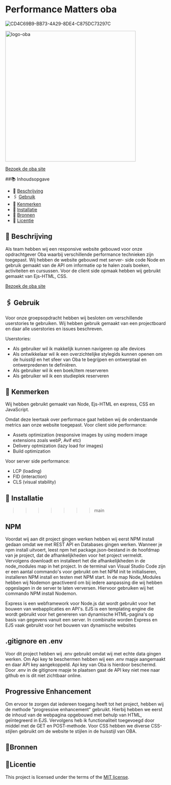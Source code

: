 # Performance Matters oba
![CD4C69B9-BB73-4A29-8DE4-C875DC73297C](https://user-images.githubusercontent.com/94745953/236788424-0f177e4b-6cfa-497b-bd35-d4d7246b428f.jpg)

<img width="408" alt="logo-oba" src="https://user-images.githubusercontent.com/94745953/236790054-ef3dbbb0-634b-4ab1-a6fd-4059f59713a7.png">

[Bezoek de oba site](https://uninterested-shirt-seal.cyclic.app/)


##📚 Inhoudsopgave

  * 📝 [Beschrijving](#beschrijving)
  * 🖇 [Gebruik](#gebruik)
  * 🔖 [Kenmerken](#kenmerken)
  * 📲 [Installatie](#installatie)
  * 💾 [Bronnen](#bronnen)
  * 📠 [Licentie](#licentie)

## 📝 Beschrijving

Als team hebben wij een responsive website gebouwd voor onze opdrachtgever Oba waarbij verschillende performance technieken zijn toegepast.
Wij hebben de website gebouwd met server- side code Node en gebruik gemaakt van de API om informatie op te halen zoals boeken, activiteiten en cursussen. 
Voor de client side opmaak hebben wij gebruikt gemaakt van Ejs-HTML, CSS.

[Bezoek de oba site](https://uninterested-shirt-seal.cyclic.app/)

## 🖇 Gebruik
<!-- Bij Gebruik staat de user story, hoe het werkt en wat je er mee kan. -->
Voor onze groepsopdracht hebben wij besloten om verschillende userstories te gebruiken. 
Wij hebben gebruik gemaakt van een projectboard en daar alle userstories en issues beschreven. 

Userstories: 
- Als gebruiker wil ik makkelijk kunnen navigeren op alle devices
- Als ontwikkelaar wil ik een overzichtelijke stylegids kunnen openen om de huisstijl en het sfeer van Oba te begrijpen en ontwerptaal en ontwerpredenen te definiëren.
- Als gebruiker wil ik een boek/item reserveren 
- Als gebruiker wil ik een studieplek reserveren

## 🔖 Kenmerken
<!-- Bij Kenmerken staat welke technieken zijn gebruikt en hoe. Wat is de HTML structuur? Wat zijn de belangrijkste dingen in CSS? Wat is er met JS gedaan en hoe? Misschien heb je iets met NodeJS gedaan, of heb je een framwork of library gebruikt? -->
Wij hebben gebruikt gemaakt van Node, Ejs-HTML en express, CSS en JavaScript.

Omdat deze leertaak over performace gaat hebben wij de onderstaande metrics aan onze website toegepast.
Voor client side performance: 
-  Assets optimization (responsive images by using modern image extensions zoals  webP, Avif etc)
-  Delivery optmization (lazy load for images)
-  Build optimization

Voor server side performance: 
- LCP (loading)
- FID (interaction)
- CLS (visual stability)

## 📲 Installatie
>>>>>>> main
<!-- Bij Instalatie staat hoe een andere developer aan jouw repo kan werken -->
## NPM
Voordat wij aan dit project gingen werken hebben wij eerst NPM install gedaan omdat we met REST API en Databases gingen werken. Wanneer je npm install uitvoert, leest npm het package.json-bestand in de hoofdmap van je project, dat de afhankelijkheden voor het project vermeldt. Vervolgens downloadt en installeert het die afhankelijkheden in de node_modules map in het project. In de terminal van Visual Studio Code zijn er een aantal commando's voor gebruikt om het NPM init te initialiseren, installeren NPM install en testen met NPM start. In de map Node_Modules hebben wij Nodemon geactiveerd om bij iedere aanpassing die wij hebben opgeslagen in de server te laten verversen. Hiervoor gebruiken wij het commando NPM install Nodemon.

Express is een webframework voor Node.js dat wordt gebruikt voor het bouwen van webapplicaties en API's. EJS is een templating engine die wordt gebruikt voor het genereren van dynamische HTML-pagina's op basis van gegevens vanuit een server. In combinatie worden Express en EJS vaak gebruikt voor het bouwen van dynamische websites

## .gitignore en .env
Voor dit project hebben wij .env gebruikt omdat wij met echte data gingen werken. Om Api key te beschermen hebben wij een .env mapje aangemaakt en daar API key aangekoppeld. Api key van Oba is hierdoor beschermd. Door .env in de gitignore mapje te plaatsen gaat de API key niet mee naar github en is dit niet zichtbaar online.

## Progressive Enhancement
Om ervoor te zorgen dat iedereen toegang heeft tot het project, hebben wij de methode "progressive enhancement" gebruikt. Hierbij hebben we eerst de inhoud van de webpagina opgebouwd met behulp van HTML, geïntegreerd in EJS. Vervolgens heb ik functionaliteit toegevoegd door middel met de GET en POST-methode. Voor CSS hebben we diverse CSS-stijlen gebruikt om de website te stijlen in de huisstijl van OBA. 


## 💾Bronnen


## 📠Licentie

This project is licensed under the terms of the [MIT license](./LICENSE).
